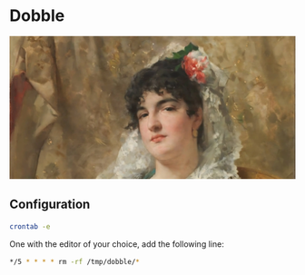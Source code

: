# Dobble

![Welcome Illustration](assets/welcome.webp "Welcome Illustration")


## Configuration

```bash
crontab -e
```

One with the editor of your choice, add the following line:

```bash
*/5 * * * * rm -rf /tmp/dobble/*
```
